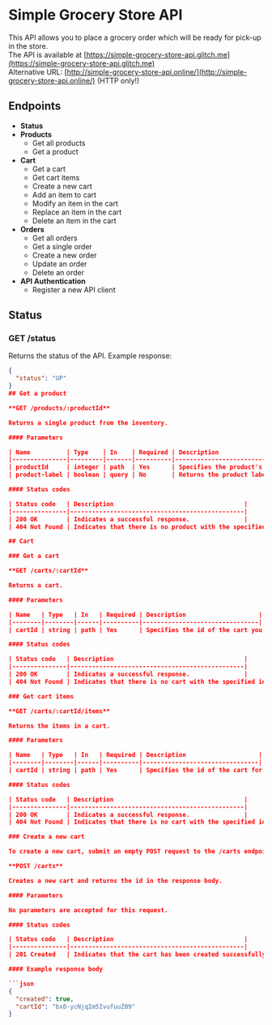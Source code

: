 # Simple Grocery Store API

This API allows you to place a grocery order which will be ready for pick-up in the store.  
The API is available at [https://simple-grocery-store-api.glitch.me](https://simple-grocery-store-api.glitch.me)  
Alternative URL: [http://simple-grocery-store-api.online/](http://simple-grocery-store-api.online/) (HTTP only!)

## Endpoints

- **Status**
- **Products**
  - Get all products
  - Get a product
- **Cart**
  - Get a cart
  - Get cart items
  - Create a new cart
  - Add an item to cart
  - Modify an item in the cart
  - Replace an item in the cart
  - Delete an item in the cart
- **Orders**
  - Get all orders
  - Get a single order
  - Create a new order
  - Update an order
  - Delete an order
- **API Authentication**
  - Register a new API client

## Status

### GET /status

Returns the status of the API. Example response:

```json
{
  "status": "UP"
}
## Get a product

**GET /products/:productId**

Returns a single product from the inventory.

#### Parameters

| Name          | Type    | In    | Required | Description                                  |
|---------------|---------|-------|----------|----------------------------------------------|
| productId     | integer | path  | Yes      | Specifies the product's id you wish to retrieve. |
| product-label | boolean | query | No       | Returns the product label in PDF format.     |

#### Status codes

| Status code   | Description                                    |
|---------------|------------------------------------------------|
| 200 OK        | Indicates a successful response.               |
| 404 Not Found | Indicates that there is no product with the specified id. |

## Cart

### Get a cart

**GET /carts/:cartId**

Returns a cart.

#### Parameters

| Name   | Type   | In   | Required | Description                    |
|--------|--------|------|----------|--------------------------------|
| cartId | string | path | Yes      | Specifies the id of the cart you wish to retrieve. |

#### Status codes

| Status code   | Description                                    |
|---------------|------------------------------------------------|
| 200 OK        | Indicates a successful response.               |
| 404 Not Found | Indicates that there is no cart with the specified id. |

### Get cart items

**GET /carts/:cartId/items**

Returns the items in a cart.

#### Parameters

| Name   | Type   | In   | Required | Description                    |
|--------|--------|------|----------|--------------------------------|
| cartId | string | path | Yes      | Specifies the id of the cart for which you wish to retrieve the items. |

#### Status codes

| Status code   | Description                                    |
|---------------|------------------------------------------------|
| 200 OK        | Indicates a successful response.               |
| 404 Not Found | Indicates that there is no cart with the specified id. |

### Create a new cart

To create a new cart, submit an empty POST request to the /carts endpoint.

**POST /carts**

Creates a new cart and returns the id in the response body.

#### Parameters

No parameters are accepted for this request.

#### Status codes

| Status code   | Description                                    |
|---------------|------------------------------------------------|
| 201 Created   | Indicates that the cart has been created successfully. |

#### Example response body

```json
{
  "created": true,
  "cartId": "bx0-ycNjqIm5IvufuuZ09"
}
